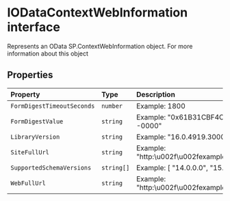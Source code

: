 # IODataContextWebInformation interface







Represents an OData SP.ContextWebInformation object. For more information about this object




## Properties

| Property	   | Type	| Description|
|:-------------|:-------|:-----------|
|`FormDigestTimeoutSeconds`      | `number` | Example: 1800 |
|`FormDigestValue`      | `string` | Example: "0x61B31CBF4C76C...B0,20 Jan 2016 02:24:43 -0000" |
|`LibraryVersion`      | `string` | Example: "16.0.4919.3000" |
|`SiteFullUrl`      | `string` | Example: "http:\u002f\u002fexample.com\u002fsites\u002fPubSite" |
|`SupportedSchemaVersions`      | `string[]` | Example: [ "14.0.0.0", "15.0.0.0" ] |
|`WebFullUrl`      | `string` | Example: "http:\u002f\u002fexample.com\u002fsites\u002fPubSite" |






